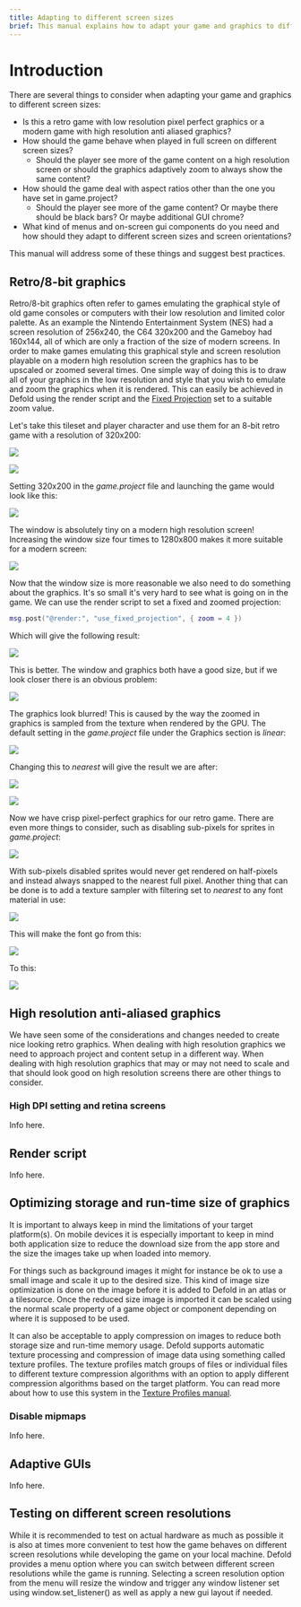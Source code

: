 ```yaml
---
title: Adapting to different screen sizes
brief: This manual explains how to adapt your game and graphics to different screen sizes.
---
```


# Introduction

There are several things to consider when adapting your game and graphics to different screen sizes:

* Is this a retro game with low resolution pixel perfect graphics or a modern game with high resolution anti aliased graphics?
* How should the game behave when played in full screen on different screen sizes?
  * Should the player see more of the game content on a high resolution screen or should the graphics adaptively zoom to always show the same content?
* How should the game deal with aspect ratios other than the one you have set in game.project?
  * Should the player see more of the game content? Or maybe there should be black bars? Or maybe additional GUI chrome?
* What kind of menus and on-screen gui components do you need and how should they adapt to different screen sizes and screen orientations?

This manual will address some of these things and suggest best practices.

## Retro/8-bit graphics

Retro/8-bit graphics often refer to games emulating the graphical style of old game consoles or computers with their low resolution and limited color palette. As an example the Nintendo Entertainment System (NES) had a screen resolution of 256x240, the C64 320x200 and the Gameboy had 160x144, all of which are only a fraction of the size of modern screens. In order to make games emulating this graphical style and screen resolution playable on a modern high resolution screen the graphics has to be upscaled or zoomed several times. One simple way of doing this is to draw all of your graphics in the low resolution and style that you wish to emulate and zoom the graphics when it is rendered. This can easily be achieved in Defold using the render script and the [Fixed Projection](/manuals/render/#_default_view_projection) set to a suitable zoom value.

Let's take this tileset and player character and use them for an 8-bit retro game with a resolution of 320x200:

![](images/screen_size/retro-player.png)

![](images/screen_size/retro-tiles.png)

Setting 320x200 in the *game.project* file and launching the game would look like this:

![](images/screen_size/retro-original_320x200.png)

The window is absolutely tiny on a modern high resolution screen! Increasing the window size four times to 1280x800 makes it more suitable for a modern screen:

![](images/screen_size/retro-original_1280x800.png)

Now that the window size is more reasonable we also need to do something about the graphics. It's so small it's very hard to see what is going on in the game. We can use the render script to set a fixed and zoomed projection:

```Lua
msg.post("@render:", "use_fixed_projection", { zoom = 4 })
```

Which will give the following result:

![](images/screen_size/retro-zoomed_1280x800.png)

This is better. The window and graphics both have a good size, but if we look closer there is an obvious problem:

![](images/screen_size/retro-zoomed_linear.png)

The graphics look blurred! This is caused by the way the zoomed in graphics is sampled from the texture when rendered by the GPU. The default setting in the *game.project* file under the Graphics section is *linear*:

![](images/screen_size/retro-settings_linear.png)

Changing this to *nearest* will give the result we are after:

![](images/screen_size/retro-settings_nearest.png)

![](images/screen_size/retro-zoomed_nearest.png)

Now we have crisp pixel-perfect graphics for our retro game. There are even more things to consider, such as disabling sub-pixels for sprites in *game.project*:

![](images/screen_size/retro-subpixels.png)

With sub-pixels disabled sprites would never get rendered on half-pixels and instead always snapped to the nearest full pixel. Another thing that can be done is to add a texture sampler with filtering set to *nearest* to any font material in use:

![](images/screen_size/retro-font_sampler.png)

This will make the font go from this:

![](images/screen_size/retro-font_without_sampler.png)

To this:

![](images/screen_size/retro-font_with_sampler.png)

## High resolution anti-aliased graphics

We have seen some of the considerations and changes needed to create nice looking retro graphics. When dealing with high resolution graphics we need to approach project and content setup in a different way. When dealing with high resolution graphics that may or may not need to scale and that should look good on high resolution screens there are other things to consider.

### High DPI setting and retina screens

Info here.


## Render script

Info here.



## Optimizing storage and run-time size of graphics

It is important to always keep in mind the limitations of your target platform(s). On mobile devices it is especially important to keep in mind both application size to reduce the download size from the app store and the size the images take up when loaded into memory.

For things such as background images it might for instance be ok to use a small image and scale it up to the desired size. This kind of image size optimization is done on the image before it is added to Defold in an atlas or a tilesource. Once the reduced size image is imported it can be scaled using the normal scale property of a game object or component depending on where it is supposed to be used.

It can also be acceptable to apply compression on images to reduce both storage size and run-time memory usage. Defold supports automatic texture processing and compression of image data using something called texture profiles. The texture profiles match groups of files or individual files to different texture compression algorithms with an option to apply different compression algorithms based on the target platform. You can read more about how to use this system in the [Texture Profiles manual](/manuals/texture-profiles/).

### Disable mipmaps

Info here.




## Adaptive GUIs

Info here.



## Testing on different screen resolutions

While it is recommended to test on actual hardware as much as possible it is also at times more convenient to test how the game behaves on different screen resolutions while developing the game on your local machine. Defold provides a menu option where you can switch between different screen resolutions while the game is running. Selecting a screen resolution option from the menu will resize the window and trigger any window listener set using window.set_listener() as well as apply a new gui layout if needed.
